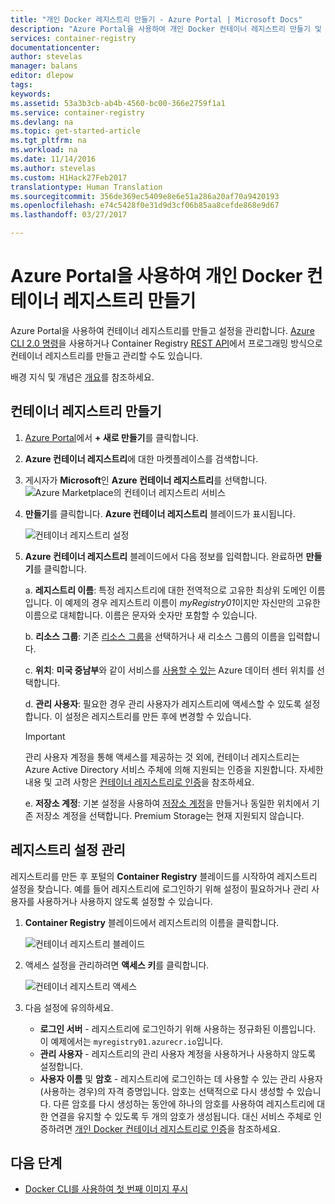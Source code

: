 ```yaml
---
title: "개인 Docker 레지스트리 만들기 - Azure Portal | Microsoft Docs"
description: "Azure Portal을 사용하여 개인 Docker 컨테이너 레지스트리 만들기 및 관리 시작"
services: container-registry
documentationcenter: 
author: stevelas
manager: balans
editor: dlepow
tags: 
keywords: 
ms.assetid: 53a3b3cb-ab4b-4560-bc00-366e2759f1a1
ms.service: container-registry
ms.devlang: na
ms.topic: get-started-article
ms.tgt_pltfrm: na
ms.workload: na
ms.date: 11/14/2016
ms.author: stevelas
ms.custom: H1Hack27Feb2017
translationtype: Human Translation
ms.sourcegitcommit: 356de369ec5409e8e6e51a286a20af70a9420193
ms.openlocfilehash: e74c5428f0e31d9d3cf06b85aa8cefde868e9d67
ms.lasthandoff: 03/27/2017

---
```


# <a name="create-a-private-docker-container-registry-using-the-azure-portal"></a>Azure Portal을 사용하여 개인 Docker 컨테이너 레지스트리 만들기
Azure Portal을 사용하여 컨테이너 레지스트리를 만들고 설정을 관리합니다. [Azure CLI 2.0 명령](container-registry-get-started-azure-cli.md)을 사용하거나 Container Registry [REST API](https://go.microsoft.com/fwlink/p/?linkid=834376)에서 프로그래밍 방식으로 컨테이너 레지스트리를 만들고 관리할 수도 있습니다.

배경 지식 및 개념은 [개요](container-registry-intro.md)를 참조하세요.



## <a name="create-a-container-registry"></a>컨테이너 레지스트리 만들기
1. [Azure Portal](https://portal.azure.com)에서 **+ 새로 만들기**를 클릭합니다.
2. **Azure 컨테이너 레지스트리**에 대한 마켓플레이스를 검색합니다.
3. 게시자가 **Microsoft**인 **Azure 컨테이너 레지스트리**를 선택합니다.
    ![Azure Marketplace의 컨테이너 레지스트리 서비스](./media/container-registry-get-started-portal/container-registry-marketplace.png)
4. **만들기**를 클릭합니다. **Azure 컨테이너 레지스트리** 블레이드가 표시됩니다.

    ![컨테이너 레지스트리 설정](./media/container-registry-get-started-portal/container-registry-settings.png)
5. **Azure 컨테이너 레지스트리** 블레이드에서 다음 정보를 입력합니다. 완료하면 **만들기**를 클릭합니다.

    a. **레지스트리 이름**: 특정 레지스트리에 대한 전역적으로 고유한 최상위 도메인 이름입니다. 이 예제의 경우 레지스트리 이름이 *myRegistry01*이지만 자신만의 고유한 이름으로 대체합니다. 이름은 문자와 숫자만 포함할 수 있습니다.

    b. **리소스 그룹**: 기존 [리소스 그룹](../azure-resource-manager/resource-group-overview.md#resource-groups)을 선택하거나 새 리소스 그룹의 이름을 입력합니다.

    c. **위치**: **미국 중남부**와 같이 서비스를 [사용할 수 있는](https://azure.microsoft.com/regions/services/) Azure 데이터 센터 위치를 선택합니다.

    d. **관리 사용자**: 필요한 경우 관리 사용자가 레지스트리에 액세스할 수 있도록 설정합니다. 이 설정은 레지스트리를 만든 후에 변경할 수 있습니다.

    > [!IMPORTANT]
    > 관리 사용자 계정을 통해 액세스를 제공하는 것 외에, 컨테이너 레지스트리는 Azure Active Directory 서비스 주체에 의해 지원되는 인증을 지원합니다. 자세한 내용 및 고려 사항은 [컨테이너 레지스트리로 인증](container-registry-authentication.md)을 참조하세요.


    e. **저장소 계정**: 기본 설정을 사용하여 [저장소 계정](../storage/storage-introduction.md)을 만들거나 동일한 위치에서 기존 저장소 계정을 선택합니다. Premium Storage는 현재 지원되지 않습니다.


## <a name="manage-registry-settings"></a>레지스트리 설정 관리
레지스트리를 만든 후 포털의 **Container Registry** 블레이드를 시작하여 레지스트리 설정을 찾습니다. 예를 들어 레지스트리에 로그인하기 위해 설정이 필요하거나 관리 사용자를 사용하거나 사용하지 않도록 설정할 수 있습니다.

1. **Container Registry** 블레이드에서 레지스트리의 이름을 클릭합니다.

    ![컨테이너 레지스트리 블레이드](./media/container-registry-get-started-portal/container-registry-blade.png)
2. 액세스 설정을 관리하려면 **액세스 키**를 클릭합니다.

    ![컨테이너 레지스트리 액세스](./media/container-registry-get-started-portal/container-registry-access.png)
3. 다음 설정에 유의하세요.

   * **로그인 서버** - 레지스트리에 로그인하기 위해 사용하는 정규화된 이름입니다. 이 예제에서는 `myregistry01.azurecr.io`입니다.
   * **관리 사용자** - 레지스트리의 관리 사용자 계정을 사용하거나 사용하지 않도록 설정합니다.
   * **사용자 이름** 및 **암호** - 레지스트리에 로그인하는 데 사용할 수 있는 관리 사용자(사용하는 경우)의 자격 증명입니다. 암호는 선택적으로 다시 생성할 수 있습니다. 다른 암호를 다시 생성하는 동안에 하나의 암호를 사용하여 레지스트리에 대한 연결을 유지할 수 있도록 두 개의 암호가 생성됩니다. 대신 서비스 주체로 인증하려면 [개인 Docker 컨테이너 레지스트리로 인증](container-registry-authentication.md)을 참조하세요.

## <a name="next-steps"></a>다음 단계
* [Docker CLI를 사용하여 첫 번째 이미지 푸시](container-registry-get-started-docker-cli.md)

